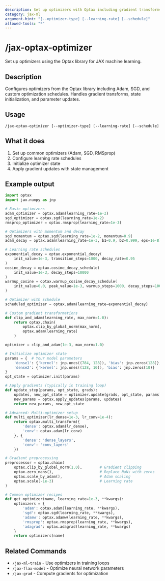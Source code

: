 ```yaml
---
description: Set up optimizers with Optax including gradient transforms and learning rate schedules
category: jax-ml
argument-hint: "[--optimizer-type] [--learning-rate] [--schedule]"
allowed-tools: "*"
---
```


# /jax-optax-optimizer

Set up optimizers using the Optax library for JAX machine learning.

## Description

Configures optimizers from the Optax library including Adam, SGD, and custom optimization schedules. Handles gradient transforms, state initialization, and parameter updates.

## Usage

```
/jax-optax-optimizer [--optimizer-type] [--learning-rate] [--schedule]
```

## What it does

1. Set up common optimizers (Adam, SGD, RMSprop)
2. Configure learning rate schedules
3. Initialize optimizer state
4. Apply gradient updates with state management

## Example output

```python
import optax
import jax.numpy as jnp

# Basic optimizers
adam_optimizer = optax.adam(learning_rate=1e-3)
sgd_optimizer = optax.sgd(learning_rate=1e-2)
rmsprop_optimizer = optax.rmsprop(learning_rate=1e-3)

# Optimizers with momentum and decay
sgd_momentum = optax.sgd(learning_rate=1e-2, momentum=0.9)
adam_decay = optax.adam(learning_rate=1e-3, b1=0.9, b2=0.999, eps=1e-8)

# Learning rate schedules
exponential_decay = optax.exponential_decay(
    init_value=1e-3, transition_steps=1000, decay_rate=0.95
)
cosine_decay = optax.cosine_decay_schedule(
    init_value=1e-3, decay_steps=10000
)
warmup_cosine = optax.warmup_cosine_decay_schedule(
    init_value=0.0, peak_value=1e-3, warmup_steps=1000, decay_steps=10000
)

# Optimizer with schedule
scheduled_optimizer = optax.adam(learning_rate=exponential_decay)

# Custom gradient transformations
def clip_and_adam(learning_rate, max_norm=1.0):
    return optax.chain(
        optax.clip_by_global_norm(max_norm),
        optax.adam(learning_rate)
    )

optimizer = clip_and_adam(1e-3, max_norm=1.0)

# Initialize optimizer state
params = {  # Your model parameters
    'dense1': {'kernel': jnp.ones((784, 128)), 'bias': jnp.zeros(128)},
    'dense2': {'kernel': jnp.ones((128, 10)), 'bias': jnp.zeros(10)}
}
opt_state = optimizer.init(params)

# Apply gradients (typically in training loop)
def update_step(params, opt_state, grads):
    updates, new_opt_state = optimizer.update(grads, opt_state, params)
    new_params = optax.apply_updates(params, updates)
    return new_params, new_opt_state

# Advanced: Multi-optimizer setup
def multi_optimizer(lr_dense=1e-3, lr_conv=1e-4):
    return optax.multi_transform({
        'dense': optax.adam(lr_dense),
        'conv': optax.adam(lr_conv)
    }, {
        'dense': 'dense_layers',
        'conv': 'conv_layers'
    })

# Gradient preprocessing
preprocessor = optax.chain(
    optax.clip_by_global_norm(1.0),        # Gradient clipping
    optax.zero_nans(),                     # Replace NaNs with zeros
    optax.scale_by_adam(),                 # Adam scaling
    optax.scale(-1e-3)                     # Learning rate
)

# Common optimizer recipes
def get_optimizer(name, learning_rate=1e-3, **kwargs):
    optimizers = {
        'adam': optax.adam(learning_rate, **kwargs),
        'sgd': optax.sgd(learning_rate, **kwargs),
        'adamw': optax.adamw(learning_rate, **kwargs),
        'rmsprop': optax.rmsprop(learning_rate, **kwargs),
        'adagrad': optax.adagrad(learning_rate, **kwargs)
    }
    return optimizers[name]
```

## Related Commands

- `/jax-ml-train` - Use optimizers in training loops
- `/jax-flax-model` - Optimize neural network parameters
- `/jax-grad` - Compute gradients for optimization